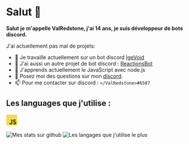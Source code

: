# Salut 👋


**Salut je m'appelle ValRedstone, j'ai 14 ans, je suis développeur de bots discord.**

J'ai actuellement pas mal de projets:

- 🔭 Je travaille actuellement sur un bot discord [IgeVoid](https://github.com/ValRedstone/IgeVoid) 
- 📣 J'ai aussi un autre projet de bot discord : [ReactionsBot](https://github.com/ValRedstone/ReactionsBot)
- 🌱 J'apprends actuellement le JavaScript avec node.js
- 💬 Posez moi des questions sur mon [discord](https://discord.gg/nDKqMN6cG8).
- 📫 Pour me contacter sur discord : `</ValRedstone>#6507`

## Les languages que j'utilise :

<code><img height="30" src="https://raw.githubusercontent.com/devicons/devicon/master/icons/javascript/javascript-original.svg"></code>

<img alt="Mes stats sur github" src="https://github-readme-stats.vercel.app/api?username=ValRedstone&show_icons=true&hide_border=true&theme=tokyonight" />

<img alt="Les langages que j'utilise le plus" src="https://github-readme-stats.vercel.app/api/top-langs?username=ValRedstone&show_icons=true&theme=tokyonight&layout=compact" />

